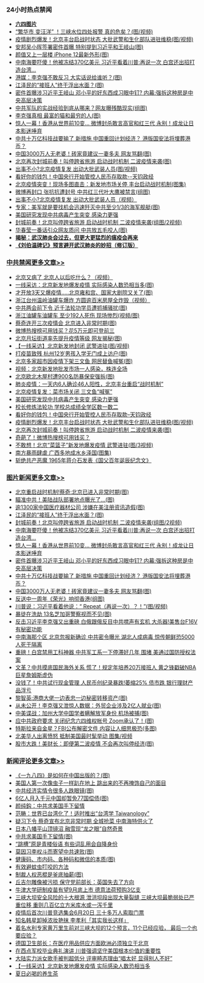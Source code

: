 <div class="catlist">
<h3>24小时热点禁闻</h3>
<ul>
<li><b><a href="64photo" target="_blank">六四图片</a></b></li>
<li><a href="https://github.com/fqnews/bnews/blob/master/cnnews/20200613/1344252.md">“繁华市 变汪洋” ！三峡水位四处报警 真的危矣？(图/视频)</a></li>
<li><a href="https://github.com/fqnews/bnews/blob/master/cbnews/20200613/1344310.md">疫情剧烈爆发！北京丰台启战时状态 大批武警和生化部队进驻维稳(图/视频)</a></li>
<li><a href="https://github.com/fqnews/bnews/blob/master/cbnews/20200613/1344216.md">安邦吴小晖签署密件首曝 特别提到习近平和王岐山(图)</a></li>
<li><a href="https://github.com/fqnews/bnews/blob/master/cnnews/20200613/1344283.md">颜值又上一层楼 iPhone 12最新外形(图)</a></li>
<li><a href="https://github.com/fqnews/bnews/blob/master/topimagenews/20200614/1344405.md">中南海要吓傻！他被冻结370亿美元 习近平看着川普:再说一次 白宫还出招打造台湾...</a></li>
<li><a href="https://github.com/fqnews/bnews/blob/master/cbnews/20200613/1344200.md">港媒：李克强不敢反习 大实话说给谁听？(图)</a></li>
<li><a href="https://github.com/fqnews/bnews/blob/master/topimagenews/20200614/1344428.md">江泽民的“接班人”终于浮出水面？(图)</a></li>
<li><a href="https://github.com/fqnews/bnews/blob/master/topimagenews/20200613/1344345.md">密件首曝涉习近平王岐山 邓小平的好东西成习眼中钉? 内幕:强拆这种房是中央高层决策</a></li>
<li><a href="https://github.com/fqnews/bnews/blob/master/cnnews/20200613/1344299.md">中共军队的实战经验到底从哪来？网友曝残酷现实(组图)</a></li>
<li><a href="https://github.com/fqnews/bnews/blob/master/cbnews/20200613/1344255.md">李克强真相 最富的猫和最穷的人(图)</a></li>
<li><a href="https://github.com/fqnews/bnews/blob/master/topimagenews/20200613/1344380.md">惊人一幕！香港从世界前10变… 微博封杀敢言高官和红三代 永别！成龙让日本影迷唾弃</a></li>
<li><a href="https://github.com/fqnews/bnews/blob/master/topimagenews/20200613/1344335.md">中共十万亿科技战要输了 新措施 中国重回计划经济？ 港版国安法将埋葬港币？</a></li>
<li><a href="https://github.com/fqnews/bnews/blob/master/topimagenews/20200613/1344214.md">中国3000万人无老婆！砖家竟建议一妻多夫 网友骂翻(图)</a></li>
<li><a href="https://github.com/fqnews/bnews/blob/master/cbnews/20200613/1344305.md">北京再次封城前奏！叫停跨省旅游 启动战时机制 二波疫情来袭(图)</a></li>
<li><a href="https://github.com/fqnews/bnews/blob/master/cbnews/20200613/1344215.md">出事不小?北京疫情复发 出动大批武装人员(图/视频)</a></li>
<li><a href="https://github.com/fqnews/bnews/blob/master/cbnews/20200613/1344328.md">看好你的钱包！中国央行开始管控人民币存取款--天钧政经</a></li>
<li><a href="https://github.com/fqnews/bnews/blob/master/cbnews/20200613/1344229.md">北京疫情突变！现场多图直击：新发地市场关停 丰台启动战时机制(图集)</a></li>
<li><a href="https://github.com/fqnews/bnews/blob/master/cbnews/20200613/1344167.md">微博再封口 张抗抗遭封号 中共红三代叶大鹰被禁言(组图)</a></li>
<li><a href="https://github.com/fqnews/bnews/blob/master/comments/20200613/1344145.md">出事不小?北京疫情复发 出动大批武装人员（视频）</a></li>
<li><a href="https://github.com/fqnews/bnews/blob/master/cnnews/20200613/1344206.md">专家：美军就是要找机会迅速歼灭中共至少1/3的海军舰艇(图)</a></li>
<li><a href="https://github.com/fqnews/bnews/blob/master/cbnews/20200613/1344343.md">美国研究发现中共病毒产生突变 感染力更强</a></li>
<li><a href="https://github.com/fqnews/bnews/blob/master/topimagenews/20200614/1344427.md">封城前奏！北京叫停跨省旅游 启动战时机制 二波疫情来袭(组图/2视频)</a></li>
<li><a href="https://github.com/fqnews/bnews/blob/master/cbnews/20200613/1344135.md">华春莹一番话引众网友质问 中共放五毛咬人(图)</a></li>
<li><b><a href="https://github.com/fqnews/bnews/blob/master/comments/20200211/1275071.md" target="_blank">揭秘：武汉肺炎会过去，但更大更猛烈的瘟疫会再来</a></b></li>
<li><b><a href="https://github.com/fqnews/bnews/blob/master/comments/20200207/1272816.md" target="_blank">《刘伯温碑记》预言避开武汉肺炎的妙招（修订版）</a></b></li>
</ul>
</div>

<div class="catlist">
<h3><a href="https://github.com/fqnews/bnews/blob/master/cbnews/" target="_blank">中共禁闻</a><span><a href="https://github.com/fqnews/bnews/blob/master/cbnews/" target="_blank" rel="nofollow">更多文章>></a></span></h3>
<ul>
<li><a href="https://github.com/fqnews/bnews/blob/master/cbnews/20200614/1344548.md" target="_blank">北京又病了 北京人以后吃什么？（视频）</a></li>
<li><a href="https://github.com/fqnews/bnews/blob/master/cbnews/20200614/1344528.md" target="_blank">一线采访：北京新发地爆发疫情 实际感染人数恐相当多(图)</a></li>
<li><a href="https://github.com/fqnews/bnews/blob/master/cbnews/20200614/1344527.md" target="_blank">才开放3天又爆疫情…..北京雍和宫、国家大剧院又关了(图)</a></li>
<li><a href="https://github.com/fqnews/bnews/blob/master/cbnews/20200614/1344526.md" target="_blank">浙江台州温岭油罐车爆炸 方圆逾百米房屋全炸毁（视频）</a></li>
<li><a href="https://github.com/fqnews/bnews/blob/master/cbnews/20200614/1344525.md" target="_blank">中共两会前下令 近千法轮功学员遭抓捕骚扰(图)</a></li>
<li><a href="https://github.com/fqnews/bnews/blob/master/cbnews/20200614/1344524.md" target="_blank">浙江油罐车油罐车 至少192人死伤 现场惨烈(视频/图)</a></li>
<li><a href="https://github.com/fqnews/bnews/blob/master/cbnews/20200614/1344523.md" target="_blank">蔡奇连开三次疫情会 北京进入非常时期(图)</a></li>
<li><a href="https://github.com/fqnews/bnews/blob/master/cbnews/20200614/1344522.md" target="_blank">微博热搜榜可用钱买？花5万元即可登前三</a></li>
<li><a href="https://github.com/fqnews/bnews/blob/master/cbnews/20200614/1344521.md" target="_blank">北京月坛街道率先提升疫情等级 网友揭秘(图)</a></li>
<li><a href="https://github.com/fqnews/bnews/blob/master/cbnews/20200614/1344520.md" target="_blank">【一线采访】北京新发地封闭 武警进驻(图/视频)</a></li>
<li><a href="https://github.com/fqnews/bnews/blob/master/cbnews/20200614/1344519.md" target="_blank">打疫苗致残 杭州12岁男孩入学无门成上访户(图)</a></li>
<li><a href="https://github.com/fqnews/bnews/blob/master/cbnews/20200614/1344518.md" target="_blank">北京多家超市因疫情下架三文鱼 网民替鱼喊冤(图)</a></li>
<li><a href="https://github.com/fqnews/bnews/blob/master/cbnews/20200614/783253.md" target="_blank">视频：北京新发地批发市场一人感染，株连全场</a></li>
<li><a href="https://github.com/fqnews/bnews/blob/master/cbnews/20200614/1344459.md" target="_blank">北京欧北木屋村遭900名防暴保安强拆(图)</a></li>
<li><a href="https://github.com/fqnews/bnews/blob/master/cbnews/20200614/1344410.md" target="_blank">肺炎疫情：一天内6人确诊46人阳性，北京丰台重启“战时机制”</a></li>
<li><a href="https://github.com/fqnews/bnews/blob/master/cbnews/20200613/1344381.md" target="_blank">北京疫情复发：菜市场关闭 三文鱼“喊冤”</a></li>
<li><a href="https://github.com/fqnews/bnews/blob/master/cbnews/20200613/1344343.md" target="_blank">美国研究发现中共病毒产生突变 感染力更强</a></li>
<li><a href="https://github.com/fqnews/bnews/blob/master/cbnews/20200613/1344340.md" target="_blank">校长修炼法轮功 学校总成绩全学区数一数二</a></li>
<li><a href="https://github.com/fqnews/bnews/blob/master/cbnews/20200613/1344328.md" target="_blank">看好你的钱包！中国央行开始管控人民币存取款&#8211;天钧政经</a></li>
<li><a href="https://github.com/fqnews/bnews/blob/master/cbnews/20200613/1344310.md" target="_blank">疫情剧烈爆发！北京丰台启战时状态 大批武警和生化部队进驻维稳(图/视频)</a></li>
<li><a href="https://github.com/fqnews/bnews/blob/master/cbnews/20200613/1344305.md" target="_blank">北京再次封城前奏！叫停跨省旅游 启动战时机制 二波疫情来袭(图)</a></li>
<li><a href="https://github.com/fqnews/bnews/blob/master/cbnews/20200613/1344304.md" target="_blank">奇葩了！微博热搜榜可用钱买？</a></li>
<li><a href="https://github.com/fqnews/bnews/blob/master/cbnews/20200613/1344303.md" target="_blank">不敢想！北京“菜篮子”新发地爆发疫情 武警进驻(图/3视频)</a></li>
<li><a href="https://github.com/fqnews/bnews/blob/master/cbnews/20200613/1344301.md" target="_blank">南方暴雨肆虐 广西多地成水乡泽国(图集)</a></li>
<li><a href="https://github.com/fqnews/bnews/blob/master/cbnews/20200613/1343864.md" target="_blank">斩绝共产恶魔 1965年蒋介石发表《国父百年诞辰纪念文》</a></li>

</ul>
</div>
<div class="catlist">
<h3><a href="https://github.com/fqnews/bnews/blob/master/topimagenews/" target="_blank">图片新闻</a><span><a href="https://github.com/fqnews/bnews/blob/master/topimagenews/" target="_blank" rel="nofollow">更多文章>></a></span></h3>
<ul>
<li><a href="https://github.com/fqnews/bnews/blob/master/topimagenews/20200614/1344509.md" target="_blank">北京重启战时机制!蔡奇:北京已进入非常时期(图)</a></li>
<li><a href="https://github.com/fqnews/bnews/blob/master/topimagenews/20200614/1344501.md" target="_blank">瞄准中共！美陆战队部署地点曝光了…(图)</a></li>
<li><a href="https://github.com/fqnews/bnews/blob/master/topimagenews/20200614/1344451.md" target="_blank">逾1300家中国医疗器材公司 涉嫌在美注册资讯造假(图)</a></li>
<li><a href="https://github.com/fqnews/bnews/blob/master/topimagenews/20200614/1344428.md" target="_blank">江泽民的“接班人”终于浮出水面？(图)</a></li>
<li><a href="https://github.com/fqnews/bnews/blob/master/topimagenews/20200614/1344427.md" target="_blank">封城前奏！北京叫停跨省旅游 启动战时机制 二波疫情来袭(组图/2视频)</a></li>
<li><a href="https://github.com/fqnews/bnews/blob/master/topimagenews/20200614/1344405.md" target="_blank">中南海要吓傻！他被冻结370亿美元 习近平看着川普:再说一次 白宫还出招打造台湾&#8230;</a></li>
<li><a href="https://github.com/fqnews/bnews/blob/master/topimagenews/20200613/1344380.md" target="_blank">惊人一幕！香港从世界前10变… 微博封杀敢言高官和红三代 永别！成龙让日本影迷唾弃</a></li>
<li><a href="https://github.com/fqnews/bnews/blob/master/topimagenews/20200613/1344345.md" target="_blank">密件首曝涉习近平王岐山 邓小平的好东西成习眼中钉? 内幕:强拆这种房是中央高层决策</a></li>
<li><a href="https://github.com/fqnews/bnews/blob/master/topimagenews/20200613/1344335.md" target="_blank">中共十万亿科技战要输了 新措施 中国重回计划经济？ 港版国安法将埋葬港币？</a></li>
<li><a href="https://github.com/fqnews/bnews/blob/master/topimagenews/20200613/1344214.md" target="_blank">中国3000万人无老婆！砖家竟建议一妻多夫 网友骂翻(图)</a></li>
<li><a href="https://github.com/fqnews/bnews/blob/master/topimagenews/20200613/1344122.md" target="_blank">反送中一周年《荣光》响彻香港(组图)</a></li>
<li><a href="https://github.com/fqnews/bnews/blob/master/topimagenews/20200613/1344064.md" target="_blank">川普说：习近平看着他说：“ Repeat（再说一次）？！”(图/视频)</a></li>
<li><a href="https://github.com/fqnews/bnews/blob/master/topimagenews/20200613/1344059.md" target="_blank">暴徒在洗劫 13名芝加哥警察视而不见(图)</a></li>
<li><a href="https://github.com/fqnews/bnews/blob/master/topimagenews/20200613/1343882.md" target="_blank">反击习近平李克强又出重磅 白俄跟俄反目中共噤声有玄机 大杀器!美售台F16V有秘密功能</a></li>
<li><a href="https://github.com/fqnews/bnews/blob/master/topimagenews/20200613/1343881.md" target="_blank">中南海那个区 北京忽报新确诊 中共密令曝光 湖北人成病毒 惊传朝鲜恐5000人死于隔离</a></li>
<li><a href="https://github.com/fqnews/bnews/blob/master/topimagenews/20200612/1343812.md" target="_blank">重磅！白宫禁用工科神器 中共军工系一下停滞好几年 围堵 美通过国防授权法案</a></li>
<li><a href="https://github.com/fqnews/bnews/blob/master/topimagenews/20200612/1343768.md" target="_blank">文革？中共摸底国民海外关系 慌了！规定年培养20万接班人 黄之锋戳破NBA巨星詹姆斯虚伪</a></li>
<li><a href="https://github.com/fqnews/bnews/blob/master/topimagenews/20200612/1343744.md" target="_blank">没钱了！中共试行现金管理 人民币创纪录暴跌!萎缩25% 债市跌 银行理财产品浮亏</a></li>
<li><a href="https://github.com/fqnews/bnews/blob/master/topimagenews/20200612/1343740.md" target="_blank">黎智英:港商大佬一边表忠一边秘密转移资产(图)</a></li>
<li><a href="https://github.com/fqnews/bnews/blob/master/topimagenews/20200612/1343722.md" target="_blank">从未公开！李克强又泄惊人数据：外贸企业涉及2亿人就业(图)</a></li>
<li><a href="https://github.com/fqnews/bnews/blob/master/topimagenews/20200612/1343673.md" target="_blank">中美谍战：加州大学中国学者瞒解放军身份 机场被捕(图)</a></li>
<li><a href="https://github.com/fqnews/bnews/blob/master/topimagenews/20200612/1343605.md" target="_blank">应中共政府要求 关闭纪念六四维权帐号 Zoom承认了！(图)</a></li>
<li><a href="https://github.com/fqnews/bnews/blob/master/topimagenews/20200612/1343508.md" target="_blank">特斯拉来自金星？FBI公布解密文件 内容让人细思极恐(多图)</a></li>
<li><a href="https://github.com/fqnews/bnews/blob/master/topimagenews/20200612/1343474.md" target="_blank">北美华人出离愤怒 抵制美国最时髦举动 图集/视频</a></li>
<li><a href="https://github.com/fqnews/bnews/blob/master/topimagenews/20200612/1343455.md" target="_blank">股市大跌！美财长：即便第二波疫情 不会再次叫停经济(图)</a></li>

</ul>
</div>
<div class="catlist">
<h3><a href="https://github.com/fqnews/bnews/blob/master/comments/" target="_blank">新闻评论</a><span><a href="https://github.com/fqnews/bnews/blob/master/comments/" target="_blank" rel="nofollow">更多文章>></a></span></h3>
<ul>
<li><a href="https://github.com/fqnews/bnews/blob/master/comments/20200614/1344554.md" target="_blank">《一九八四》是如何在中国出版的？(图)</a></li>
<li><a href="https://github.com/fqnews/bnews/blob/master/comments/20200614/1344553.md" target="_blank">美国人第一次像虫子一样趴在地上 跳出来的不再掩饰自己的面目</a></li>
<li><a href="https://github.com/fqnews/bnews/blob/master/comments/20200614/1344545.md" target="_blank">中共经济实情令很多人跌眼镜(图)</a></li>
<li><a href="https://github.com/fqnews/bnews/blob/master/comments/20200614/1344544.md" target="_blank">6亿人月入千元中国却暂免77国偿债(图)</a></li>
<li><a href="https://github.com/fqnews/bnews/blob/master/comments/20200614/1344543.md" target="_blank">颜纯鈎：中共求美国手下留情</a></li>
<li><a href="https://github.com/fqnews/bnews/blob/master/comments/20200614/1344542.md" target="_blank">范畴：世界已台湾化了！适时推出“台湾学 Taiwanology”</a></li>
<li><a href="https://github.com/fqnews/bnews/blob/master/comments/20200614/1344514.md" target="_blank">疑习下令 蔡奇宣布北京非常时期 全城抢菜 中南海特供火了</a></li>
<li><a href="https://github.com/fqnews/bnews/blob/master/comments/20200614/1344513.md" target="_blank">日本八幡平山顶镜沼 融雪现“龙之眼”自然奇景</a></li>
<li><a href="https://github.com/fqnews/bnews/blob/master/comments/20200614/1344508.md" target="_blank">中共求美国手下留情(图)</a></li>
<li><a href="https://github.com/fqnews/bnews/blob/master/comments/20200614/1344503.md" target="_blank">“跳槽”原是青楼俗语 有些词乱用会自降身份</a></li>
<li><a href="https://github.com/fqnews/bnews/blob/master/comments/20200614/1344500.md" target="_blank">莫因习李权斗而寄望中共速败(图)</a></li>
<li><a href="https://github.com/fqnews/bnews/blob/master/comments/20200614/1344499.md" target="_blank">健康码、市内码、各种码和微信的本质(图)</a></li>
<li><a href="https://github.com/fqnews/bnews/blob/master/comments/20200614/1344497.md" target="_blank">有效避蚊虫叮咬的方法</a></li>
<li><a href="https://github.com/fqnews/bnews/blob/master/comments/20200614/1344484.md" target="_blank">制裁人权恶棍是釜底抽薪(图)</a></li>
<li><a href="https://github.com/fqnews/bnews/blob/master/comments/20200614/1344482.md" target="_blank">丘吉尔雕像被污损  保守党前部长：英国失去了方向</a></li>
<li><a href="https://github.com/fqnews/bnews/blob/master/comments/20200614/1344480.md" target="_blank">牛津大学研制疫苗有望9月底上市  德意法荷预购3亿支</a></li>
<li><a href="https://github.com/fqnews/bnews/blob/master/comments/20200614/1344475.md" target="_blank">三峡大坝安全风险的十大根源 泄洪坝段出现大量裂缝 三峡大坝最脆弱处已严重位移 重则几百亿立方米库水或一泻千里</a></li>
<li><a href="https://github.com/fqnews/bnews/blob/master/comments/20200614/1344462.md" target="_blank">疫情后首次川普竞选集会6月20日 三十多万人索取门票</a></li>
<li><a href="https://github.com/fqnews/bnews/blob/master/comments/20200614/1344461.md" target="_blank">知名韩星卸掉浓妆艳抹  李孝利「其实我长这样」</a></li>
<li><a href="https://github.com/fqnews/bnews/blob/master/comments/20200614/1344457.md" target="_blank">着名水利专家黄万里生前对三峡大坝的12个预言，11个已经应验， 最后一个也要应验？</a></li>
<li><a href="https://github.com/fqnews/bnews/blob/master/comments/20200614/1344450.md" target="_blank">德国卫生部长：在医疗用品供应方面欧洲必须独立于北京</a></li>
<li><a href="https://github.com/fqnews/bnews/blob/master/comments/20200614/1344448.md" target="_blank">在西点军校毕业典礼演讲 川普强调坚守美国根本价值的重要性</a></li>
<li><a href="https://github.com/fqnews/bnews/blob/master/comments/20200614/1344447.md" target="_blank">大陆实力派女歌手被判超低分  评审畸态理由“唱太好 显得别人不好”</a></li>
<li><a href="https://github.com/fqnews/bnews/blob/master/comments/20200614/1344445.md" target="_blank">【一线采访】北京新发地爆发疫情  实际感染人数恐相当多</a></li>
<li><a href="https://github.com/fqnews/bnews/blob/master/comments/20200614/1344423.md" target="_blank">夏日必喝的养生茶</a></li>

</ul>
</div>